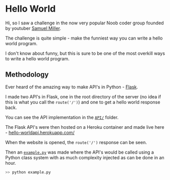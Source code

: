 # Hello World

Hi, so I saw a challenge in the now very popular Noob coder group founded by youtuber [Samuel Miller](https://www.youtube.com/c/SamMillerVlogs).

The challenge is quite simple - make the funniest way you can write a hello world program.

I don't know about funny, but this is sure to be one of the most overkill ways to write a hello world program.

## Methodology

Ever heard of the amazing way to make API's in Python - [Flask](https://flask.palletsprojects.com/en/1.1.x/).

I made two API's in Flask, one in the root directory of the server (no idea if this is what you call the ```route('/')```) and one to get a hello world response back.

You can see the API implementation in the [```API/```](https://github.com/ramanshsharma2806/hello-world/tree/main/API) folder.

The Flask API's were then hosted on a Heroku container and made live here - [hello-worldapi.herokuapp.com/](https://hello-worldapi.herokuapp.com/)

When the website is opened, the ```route('/')``` response can be seen.

Then an [```example.py```](https://github.com/ramanshsharma2806/hello-world/blob/main/example.py) was made where the API's would be called using a Python class system with as much complexity injected as can be done in an hour.


```python
>> python example.py

```
